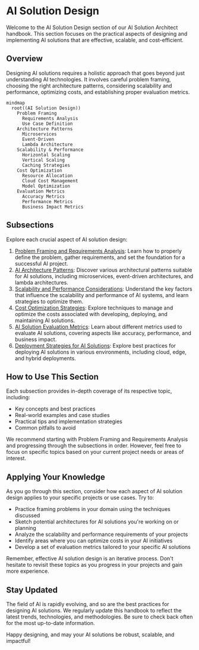 # AI Solution Design

Welcome to the AI Solution Design section of our AI Solution Architect handbook. This section focuses on the practical aspects of designing and implementing AI solutions that are effective, scalable, and cost-efficient.

## Overview

Designing AI solutions requires a holistic approach that goes beyond just understanding AI technologies. It involves careful problem framing, choosing the right architecture patterns, considering scalability and performance, optimizing costs, and establishing proper evaluation metrics.

```mermaid
mindmap
  root((AI Solution Design))
    Problem Framing
      Requirements Analysis
      Use Case Definition
    Architecture Patterns
      Microservices
      Event-Driven
      Lambda Architecture
    Scalability & Performance
      Horizontal Scaling
      Vertical Scaling
      Caching Strategies
    Cost Optimization
      Resource Allocation
      Cloud Cost Management
      Model Optimization
    Evaluation Metrics
      Accuracy Metrics
      Performance Metrics
      Business Impact Metrics
```

## Subsections

Explore each crucial aspect of AI solution design:

1. [Problem Framing and Requirements Analysis](01-Problem-Framing-and-Requirements-Analysis.md): Learn how to properly define the problem, gather requirements, and set the foundation for a successful AI project.
2. [AI Architecture Patterns](02-AI-Architecture-Patterns.md): Discover various architectural patterns suitable for AI solutions, including microservices, event-driven architectures, and lambda architectures.
3. [Scalability and Performance Considerations](03-Scalability-and-Performance-Considerations.md): Understand the key factors that influence the scalability and performance of AI systems, and learn strategies to optimize them.
4. [Cost Optimization Strategies](04-Cost-Optimization-Strategies.md): Explore techniques to manage and optimize the costs associated with developing, deploying, and maintaining AI solutions.
5. [AI Solution Evaluation Metrics](05-AI-Solution-Evaluation-Metrics.md): Learn about different metrics used to evaluate AI solutions, covering aspects like accuracy, performance, and business impact.
6. [Deployment Strategies for AI Solutions](06-Deployment-Strategies-for-AI-Solutions.md): Explore best practices for deploying AI solutions in various environments, including cloud, edge, and hybrid deployments.

## How to Use This Section

Each subsection provides in-depth coverage of its respective topic, including:

- Key concepts and best practices
- Real-world examples and case studies
- Practical tips and implementation strategies
- Common pitfalls to avoid

We recommend starting with Problem Framing and Requirements Analysis and progressing through the subsections in order. However, feel free to focus on specific topics based on your current project needs or areas of interest.

## Applying Your Knowledge

As you go through this section, consider how each aspect of AI solution design applies to your specific projects or use cases. Try to:

- Practice framing problems in your domain using the techniques discussed
- Sketch potential architectures for AI solutions you're working on or planning
- Analyze the scalability and performance requirements of your projects
- Identify areas where you can optimize costs in your AI initiatives
- Develop a set of evaluation metrics tailored to your specific AI solutions

Remember, effective AI solution design is an iterative process. Don't hesitate to revisit these topics as you progress in your projects and gain more experience.

## Stay Updated

The field of AI is rapidly evolving, and so are the best practices for designing AI solutions. We regularly update this handbook to reflect the latest trends, technologies, and methodologies. Be sure to check back often for the most up-to-date information.

Happy designing, and may your AI solutions be robust, scalable, and impactful!
